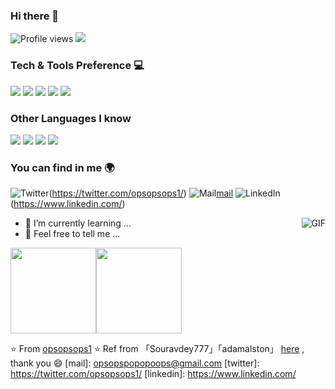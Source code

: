 
### Hi there 👋
![Profile views](https://gpvc.arturio.dev/opsopsops1)
<img src="https://img.shields.io/github/followers/opsopsops1?label=Follow&color=64acff" style=" float:left, margin-right:10px" />



### Tech & Tools Preference 💻
<img src="https://img.shields.io/badge/-C%20&%20C++-659ad2?style=flat&logo=c%2B%2B&logoColor=ffffff"> <img src="https://img.shields.io/badge/-Python-black?style=flat&logo=python&logoColor=white">
<img src="https://img.shields.io/badge/-Git-F1502F?style=flat&logo=git&logoColor=FFFFFF">
<img src="https://img.shields.io/badge/-Github-000000?style=flat&logo=github&logoColor=FFFFFF">
<img src="https://img.shields.io/badge/-VS%20Code-007ACC?style=flat&logo=visual%20studio%20code&logoColor=white">

### Other Languages I know
<img src="https://img.shields.io/badge/-JavaScript-eed718?style=flat&logo=javascript&logoColor=ffffff"> <img src="https://img.shields.io/badge/-Google%20Cloud%20Platform-4285F4?style=flat&logo=google%20cloud&logoColor=white">
<img src="https://img.shields.io/badge/-Firebase-FFA611?style=flat&logo=firebase&logoColor=FFFFFF">
<img src="https://img.shields.io/badge/-Java-F89820?style=flat&logo=java&logoColor=white">

### You can find in me 🌍
![Twitter](https://img.shields.io/badge/-Twitter-1DA1F2?style=flat&logo=twitter&logoColor=white)(https://twitter.com/opsopsops1/) 
![Mail](https://img.shields.io/badge/-Gmail-D14836?style=flat&logo=gmail&logoColor=white)[mail](opsopspopopoops@gmail.com)
![LinkedIn](https://img.shields.io/badge/-LinkedIn-0077B5?style=flat&logo=linkedIn&logoColor=white)(https://www.linkedin.com/)

<img align="right" alt="GIF" src="https://user-images.githubusercontent.com/53346710/186476628-e1a83d8d-c95b-490d-b11f-2a4ee9d99b3d.gif" />

- 🌱 I’m currently learning ...
- 💬 Feel free to tell me ...

<!--
**opsopsops1/opsopsops1** is a ✨ _special_ ✨ repository because its `README.md` (this file) appears on your GitHub profile.
- 🔭 I’m currently working on ...
- 👯 I’m looking to collaborate on ...
- 🤔 I’m looking for help with ...
- 😄 Pronouns: ...
- ⚡ Fun fact: ...
-->
<a href="https://github.com/opsopsops1/"><img height="137px" src="https://github-readme-stats.vercel.app/api?username=opsopsops1&hide_title=true&hide_border=true&show_icons=true&include_all_commits=true&count_private=true&line_height=21&text_color=000&icon_color=000&bg_color=0,ea6161,ffc64d,fffc4d,52fa5a&theme=graywhite" /><!-- wi*quL3fcV --><img height="137px" src="https://github-readme-stats.vercel.app/api/top-langs/?username=opsopsops1&hide=html&hide_title=true&hide_border=true&layout=compact&langs_count=6,Redventures-Movie-Quotes&text_color=000&icon_color=fff&bg_color=0,52fa5a,4dfcff,c64dff&theme=graywhite" /></a>

:star: From [opsopsops1](https://github.com/opsopsops1/)
:star: Ref from 「Souravdey777」「adamalston」 [here](https://github.com/coderjojo/creative-profile-readme) , thank you 😄
[mail]: opsopspopopoops@gmail.com
[twitter]: https://twitter.com/opsopsops1/
[linkedin]: https://www.linkedin.com/
